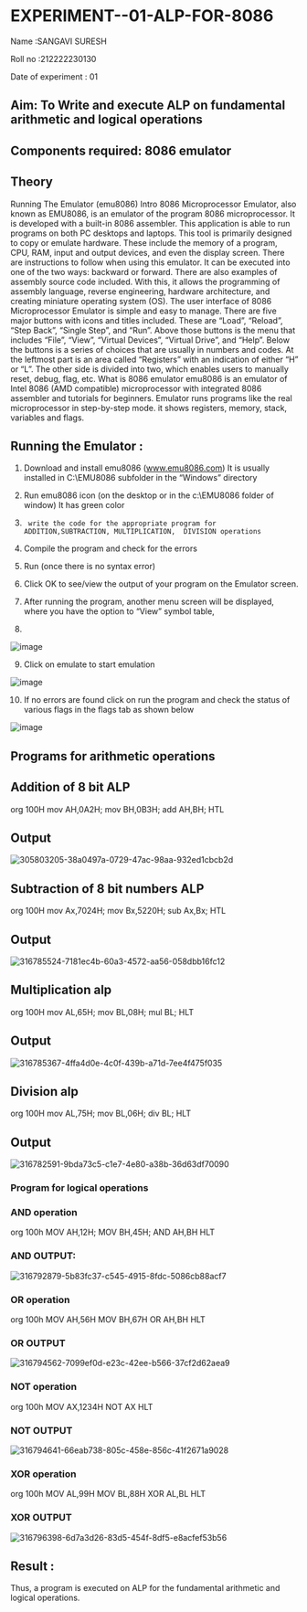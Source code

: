 # EXPERIMENT--01-ALP-FOR-8086
Name :SANGAVI SURESH

Roll no :212222230130

Date of experiment : 01





## Aim: To Write and execute ALP on fundamental arithmetic and logical operations
## Components required: 8086  emulator 
## Theory 
Running The Emulator (emu8086) Intro 8086 Microprocessor Emulator, also known as EMU8086, is an emulator of the program 8086 microprocessor. It is developed with a built-in 8086 assembler. This application is able to run programs on both PC desktops and laptops. This tool is primarily designed to copy or emulate hardware. These include the memory of a program, CPU, RAM, input and output devices, and even the display screen. There are instructions to follow when using this emulator. It can be executed into one of the two ways: backward or forward. There are also examples of assembly source code included. With this, it allows the programming of assembly language, reverse engineering, hardware architecture, and creating miniature operating system (OS). The user interface of 8086 Microprocessor Emulator is simple and easy to manage. There are five major buttons with icons and titles included. These are “Load”, “Reload”, “Step Back”, “Single Step”, and “Run”. Above those buttons is the menu that includes “File”, “View”, “Virtual Devices”, “Virtual Drive”, and “Help”. Below the buttons is a series of choices that are usually in numbers and codes. At the leftmost part is an area called “Registers” with an indication of either “H” or “L”. The other side is divided into two, which enables users to manually reset, debug, flag, etc. What is 8086 emulator emu8086 is an emulator of Intel 8086 (AMD compatible) microprocessor with integrated 8086 assembler and tutorials for beginners. Emulator runs programs like the real microprocessor in step-by-step mode. it shows registers, memory, stack, variables and flags.


 ## Running the Emulator :
1.	Download and install emu8086 (www.emu8086.com) It is usually installed in C:\EMU8086 subfolder in the “Windows” directory
2.	  Run  emu8086 icon (on the desktop or in the c:\EMU8086 folder of window) It has green color 
 
 
3.		write the code for the appropriate program for ADDITION,SUBTRACTION, MULTIPLICATION,  DIVISION operations 

4.	 Compile the program and check for the errors 
5.	Run (once there is no syntax error) 

6.	Click OK to see/view the output of your program on the Emulator screen. 


7.	After running the program, another menu screen will be displayed, where you have the option to “View” symbol table,
8.	 


![image](https://user-images.githubusercontent.com/36288975/189273263-d65baae9-4b8f-4723-afb3-c0ffa4052b04.png)











9.	Click on emulate to start emulation 








![image](https://user-images.githubusercontent.com/36288975/189273273-9bb36ec1-e2e8-4892-8d35-37707332bfdc.png)








10.	If no errors are found click on run the program and check the status of various flags in the flags tab as shown below 






![image](https://user-images.githubusercontent.com/36288975/189273277-113a2a33-4a40-4ff8-95a5-ecd3a1f504fe.png)







## Programs for arithmetic  operations

## Addition  of 8 bit ALP 

org 100H
mov AH,0A2H;
mov BH,0B3H;
add AH,BH;
HTL

## Output  
 ![305803205-38a0497a-0729-47ac-98aa-932ed1cbcb2d](https://github.com/Sangavi-suresh/EXPERIMENT--01-ALP-FOR-8086/assets/118541861/2ff34757-782f-4f3a-a209-4fa7284113d8)

## Subtraction   of 8 bit numbers  ALP 

 org 100H
mov Ax,7024H;
mov Bx,5220H;
sub Ax,Bx;
HTL

## Output  

![316785524-7181ec4b-60a3-4572-aa56-058dbb16fc12](https://github.com/Sangavi-suresh/EXPERIMENT--01-ALP-FOR-8086/assets/118541861/c0151e07-b00f-4efc-98bc-66f3ee9be1b4)

## Multiplication alp 

org 100H
mov AL,65H;
mov BL,08H;
mul BL;
HLT

 ## Output  

![316785367-4ffa4d0e-4c0f-439b-a71d-7ee4f475f035](https://github.com/Sangavi-suresh/EXPERIMENT--01-ALP-FOR-8086/assets/118541861/26af652f-fb1a-440e-8ac4-20607b2458b0)

## Division alp 

org 100H
mov AL,75H;
mov BL,06H;
div BL;
HLT

## Output  

![316782591-9bda73c5-c1e7-4e80-a38b-36d63df70090](https://github.com/Sangavi-suresh/EXPERIMENT--01-ALP-FOR-8086/assets/118541861/54922c83-623e-4619-a4e4-61776f6e4fa8)


### Program for logical operations

### AND operation

org 100h
MOV AH,12H;
MOV BH,45H;
AND AH,BH
HLT


### AND OUTPUT:

![316792879-5b83fc37-c545-4915-8fdc-5086cb88acf7](https://github.com/Sangavi-suresh/EXPERIMENT--01-ALP-FOR-8086/assets/118541861/09412a56-6bde-4e05-be14-095aa3a84d3a)

### OR operation

org 100h
MOV AH,56H
MOV BH,67H
OR AH,BH
HLT

### OR OUTPUT

![316794562-7099ef0d-e23c-42ee-b566-37cf2d62aea9](https://github.com/Sangavi-suresh/EXPERIMENT--01-ALP-FOR-8086/assets/118541861/50de1470-53ca-42b2-89a5-3d1bd4c3b6d6)

### NOT operation

org 100h
MOV AX,1234H
NOT AX
HLT

### NOT OUTPUT

![316794641-66eab738-805c-458e-856c-41f2671a9028](https://github.com/Sangavi-suresh/EXPERIMENT--01-ALP-FOR-8086/assets/118541861/c001e067-3175-4372-a4f6-de5dd2b239df)

### XOR operation

org 100h
MOV AL,99H
MOV BL,88H
XOR AL,BL
HLT

### XOR OUTPUT

![316796398-6d7a3d26-83d5-454f-8df5-e8acfef53b56](https://github.com/Sangavi-suresh/EXPERIMENT--01-ALP-FOR-8086/assets/118541861/162c7ee6-26a9-48b5-bd1d-1cc8ec2aab0e)

## Result :
 
Thus, a program is executed on ALP for the fundamental arithmetic and logical operations.







